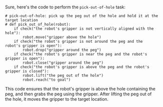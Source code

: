 Sure, here's the code to perform the `pick-out-of-hole` task:

```
# pick-out-of-hole: pick up the peg out of the hole and hold it at the target location
# def pick_out_of_hole(robot):
    if check("the robot's gripper is not vertically aligned with the hole"):
        robot.move("gripper above the hole")
    if check("the robot's gripper is not around the peg and the robot's gripper is open"):
        robot.drop("gripper around the peg")
    if check("the robot's gripper is near the peg and the robot's gripper is open"):
        robot.close("gripper around the peg")
    if check("the robot's gripper is above the peg and the robot's gripper is closed"):
        robot.lift("the peg out of the hole")
        robot.reach("to goal")
``` 

This code ensures that the robot's gripper is above the hole containing the peg, and then grabs the peg using the gripper. After lifting the peg out of the hole, it moves the gripper to the target location.